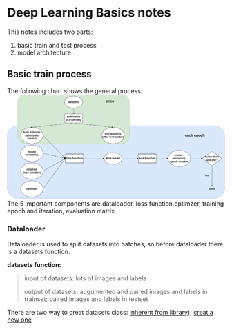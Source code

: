 # Deep Learning Basics notes
This notes includes two parts: 
1. basic train and test process 
2. model architecture
## Basic train process
The following chart shows the general process:
![image](./media/CIFAR_10N_CNN%20code%20flow%20chart.png)
The 5 important components are dataloader, loss function,optimzer, training epoch and iteration, evaluation matrix.
### Dataloader
Dataloader is used to split datasets into batches, so before dataloader there is a datasets function.

**datasets function:**

> input of datasets: lots of images and labels
> 
> output of datasets: augumented and paired images and labels in trainset; paired images and labels in testset

There are two way to creat datasets class: [inherent from library](https://colab.research.google.com/github/linzhe001/tutorial_notebooks/blob/Notes/CIFAR_10N_CNN_withNotes.ipynb#scrollTo=z4uiWMiyCkjk&line=8&uniqifier=1)); [creat a new one](https://colab.research.google.com/github/mobarakol/tutorial_notebooks/blob/main/tiny_imagenet.ipynb#scrollTo=O5IYHVb5Rukr&line=6&uniqifier=1)
